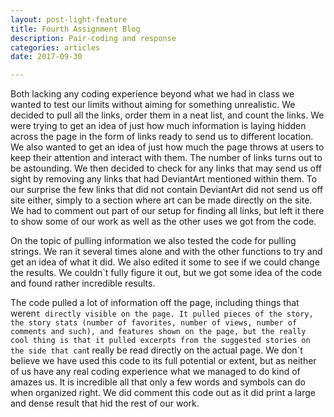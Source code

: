 ```yaml
---
layout: post-light-feature
title: Fourth Assignment Blog
description: Pair-coding and response
categories: articles
date: 2017-09-30

---
```


<script src="https://gist.github.com/sierralf/ad135b10c129aa3e45a3bb43e0098f75.js"></script>

Both lacking any coding experience beyond what we had in class we wanted to test our limits without aiming for something unrealistic. We decided to pull all the links, order them in a neat list, and count the links. We were trying to get an idea of just how much information is laying hidden across the page in the form of links ready to send us to different location. We also wanted to get an idea of just how much the page throws at users to keep their attention and interact with them. The number of links turns out to be astounding. We then decided to check for any links that may send us off sight by removing any links that had DeviantArt mentioned within them. To our surprise the few links that did not contain DeviantArt did not send us off site either, simply to a section where art can be made directly on the site.  We had to comment out part of our setup for finding all links, but left it there to show some of our work as well as the other uses we got from the code. 
  
On the topic of pulling information we also tested the code for pulling strings. We ran it several times alone and with the other functions to try and get an idea of what it did. We also edited it some to see if we could change the results. We couldn`t fully figure it out, but we got some idea of the code and found rather incredible results. 
  
The code pulled a lot of information off the page, including things that weren`t directly visible on the page. It pulled pieces of the story, the story stats (number of favorites, number of views, number of comments and such), and features shown on the page, but the really cool thing is that it pulled excerpts from the suggested stories on the side that can`t really be read directly on the actual page. We don`t believe we have used this code to its full potential or extent, but as neither of us have any real coding experience what we managed to do kind of amazes us. It is incredible all that only a few words and symbols can do when organized right. We did comment this code out as it did print a large and dense result that hid the rest of our work. 
